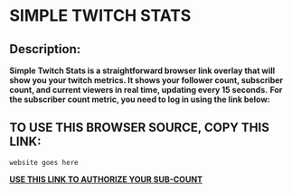 # SIMPLE TWITCH STATS

## Description:
**Simple Twitch Stats is a straightforward browser link overlay that will show you your twitch metrics. It shows your follower count, subscriber count, and current viewers in real time, updating every 15 seconds.**
**For the subscriber count metric, you need to log in using the link below:**

## TO USE THIS BROWSER SOURCE, COPY THIS LINK:
`website goes here`

**[USE THIS LINK TO AUTHORIZE YOUR SUB-COUNT](https://decapi.me/auth/twitch?redirect=subcount&scopes=channel:read:subscriptions+user:read:email)**
